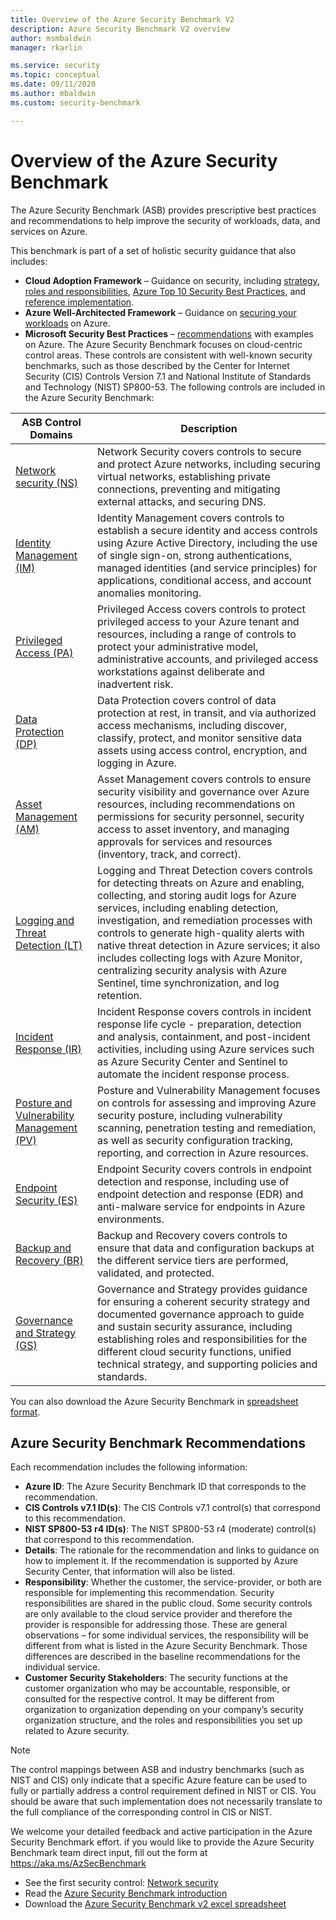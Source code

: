 ```yaml
---
title: Overview of the Azure Security Benchmark V2
description: Azure Security Benchmark V2 overview
author: msmbaldwin
manager: rkarlin

ms.service: security
ms.topic: conceptual
ms.date: 09/11/2020
ms.author: mbaldwin
ms.custom: security-benchmark

---
```


# Overview of the Azure Security Benchmark

The Azure Security Benchmark (ASB) provides prescriptive best practices and recommendations to help improve the security of workloads, data, and services on Azure.

This benchmark is part of a set of holistic security guidance that also includes:

- **Cloud Adoption Framework** – Guidance on security, including [strategy](/azure/cloud-adoption-framework/strategy/define-security-strategy), [roles and responsibilities](/azure/cloud-adoption-framework/organize/cloud-security), [Azure Top 10 Security Best Practices](/azure/cloud-adoption-framework/get-started/security#step-1-establish-essential-security-practices), and [reference implementation](/azure/cloud-adoption-framework/ready/enterprise-scale/).
- **Azure Well-Architected Framework** – Guidance on [securing your workloads](https://docs.microsoft.com/assessments/?mode=pre-assessment&session=local) on Azure.
- **Microsoft Security Best Practices** – [recommendations](/security/compass/microsoft-security-compass-introduction) with examples on Azure.
 The Azure Security Benchmark focuses on cloud-centric control areas. These controls are consistent with well-known security benchmarks, such as those described by the Center for Internet Security (CIS) Controls Version 7.1 and National Institute of Standards and Technology (NIST) SP800-53.
The following controls are included in the Azure Security Benchmark:

| ASB Control Domains | Description 
|--|--|
| [Network security (NS)](security-controls-v2-network-security.md) | Network Security covers controls to secure and protect Azure networks, including securing virtual networks, establishing private connections, preventing and mitigating external attacks, and securing DNS. |
| [Identity Management (IM)](security-controls-v2-identity-management.md) | Identity Management covers controls to establish a secure identity and access controls using Azure Active Directory, including the use of single sign-on, strong authentications, managed identities (and service principles) for applications, conditional access, and account anomalies monitoring. |
| [Privileged Access (PA)](security-controls-v2-privileged-access.md) | Privileged Access covers controls to protect privileged access to your Azure tenant and resources, including a range of controls to protect your administrative model, administrative accounts, and privileged access workstations against deliberate and inadvertent risk. |
| [Data Protection (DP)](security-controls-v2-data-protection.md) | Data Protection covers control of data protection at rest, in transit, and via authorized access mechanisms, including discover, classify, protect, and monitor sensitive data assets using access control, encryption, and logging in Azure. |
| [Asset Management (AM)](security-controls-v2-asset-management.md) | Asset Management covers controls to ensure security visibility and governance over Azure resources, including recommendations on permissions for security personnel, security access to asset inventory, and managing approvals for services and resources (inventory, track, and correct). |
| [Logging and Threat Detection (LT)](security-controls-v2-logging-threat-detection.md) | Logging and Threat Detection covers controls for detecting threats on Azure and enabling, collecting, and storing audit logs for Azure services, including enabling detection, investigation, and remediation processes with controls to generate high-quality alerts with native threat detection in Azure services; it also includes collecting logs with Azure Monitor, centralizing security analysis with Azure Sentinel, time synchronization, and log retention. |
| [Incident Response (IR)](security-controls-v2-incident-response.md) | Incident Response covers controls in incident response life cycle - preparation, detection and analysis, containment, and post-incident activities, including using Azure services such as Azure Security Center and Sentinel to automate the incident response process. |
| [Posture and Vulnerability Management (PV)](security-controls-v2-posture-vulnerability-management.md) | Posture and Vulnerability Management focuses on controls for assessing and improving Azure security posture, including vulnerability scanning, penetration testing and remediation, as well as security configuration tracking, reporting, and correction in Azure resources. |
| [Endpoint Security (ES)](security-controls-v2-endpoint-security.md) | Endpoint Security covers controls in endpoint detection and response, including use of endpoint detection and response (EDR) and anti-malware service for endpoints in Azure environments. |
| [Backup and Recovery (BR)](security-controls-v2-backup-recovery.md) | Backup and Recovery covers controls to ensure that data and configuration backups at the different service tiers are performed, validated, and protected. |
| [Governance and Strategy (GS)](security-controls-v2-governance-strategy.md) | Governance and Strategy provides guidance for ensuring a coherent security strategy and documented governance approach to guide and sustain security assurance, including establishing roles and responsibilities for the different cloud security functions, unified technical strategy, and supporting policies and standards. |

You can also download the Azure Security Benchmark in [spreadsheet format](https://github.com/MicrosoftDocs/SecurityBenchmarks/tree/master/Azure%20Security%20Benchmark).

## Azure Security Benchmark Recommendations

Each recommendation includes the following information:

- **Azure ID**: The Azure Security Benchmark ID that corresponds to the recommendation.
- **CIS Controls v7.1 ID(s)**: The CIS Controls v7.1 control(s) that correspond to this recommendation.
- **NIST SP800-53 r4 ID(s)**: The NIST SP800-53 r4 (moderate) control(s) that correspond to this recommendation.
- **Details**: The rationale for the recommendation and links to guidance on how to implement it. If the recommendation is supported by Azure Security Center, that information will also be listed.
- **Responsibility**: Whether the customer, the service-provider, or both are responsible for implementing this recommendation. Security responsibilities are shared in the public cloud. Some security controls are only available to the cloud service provider and therefore the provider is responsible for addressing those. These are general observations – for some individual services, the responsibility will be different from what is listed in the Azure Security Benchmark. Those differences are described in the baseline recommendations for the individual service.
- **Customer Security Stakeholders**: The security functions at the customer organization who may be accountable, responsible, or consulted for the respective control. It may be different from organization to organization depending on your company’s security organization structure, and the roles and responsibilities you set up related to Azure security.

> [!NOTE]
> The control mappings between ASB and industry benchmarks (such as NIST and CIS) only indicate that a specific Azure feature can be used to fully or partially address a control requirement defined in NIST or CIS. You should be aware that such implementation does not necessarily translate to the full compliance of the corresponding control in CIS or NIST.

We welcome your detailed feedback and active participation in the Azure Security Benchmark effort. if you would like to provide the Azure Security Benchmark team direct input, fill out the form at https://aka.ms/AzSecBenchmark


- See the first security control: [Network security](security-control-network-security.md)
- Read the [Azure Security Benchmark introduction](introduction.md)
- Download the [Azure Security Benchmark v2 excel spreadsheet](https://github.com/MicrosoftDocs/SecurityBenchmarks/tree/master/Azure%20Security%20Benchmark)